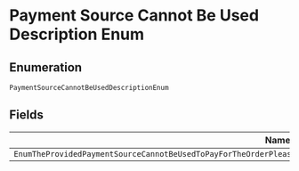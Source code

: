
# Payment Source Cannot Be Used Description Enum

## Enumeration

`PaymentSourceCannotBeUsedDescriptionEnum`

## Fields

| Name |
|  --- |
| `EnumTheProvidedPaymentSourceCannotBeUsedToPayForTheOrderPleaseTryAgainWithADifferentPaymentSourceByCreatingANewOrder` |

